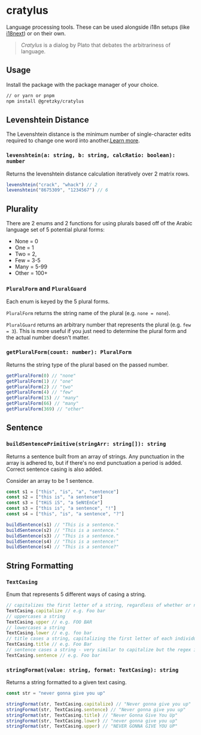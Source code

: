 # cratylus

Language processing tools. These can be used alongside i18n setups (like [i18next](https://www.i18next.com)) or on their own.

> _Cratylus_ is a dialog by Plato that debates the arbitrariness of language.

## Usage

Install the package with the package manager of your choice.

```bash
// or yarn or pnpm
npm install @gretzky/cratylus
```

## Levenshtein Distance

The Levenshtein distance is the minimum number of single-character edits required to change one word into another.[Learn more](https://en.wikipedia.org/wiki/Levenshtein_distance).

### `levenshtein(a: string, b: string, calcRatio: boolean): number`

Returns the levenshtein distance calculation iteratively over 2 matrix rows.

```ts
levenshtein("crack", "whack") // 2
levenshtein("8675309", "1234567") // 6
```

## Plurality

There are 2 enums and 2 functions for using plurals based off of the Arabic language set of 5 potential plural forms:

- None = 0
- One = 1
- Two = 2,
- Few = 3-5
- Many = 5-99
- Other = 100+

### `PluralForm` and `PluralGuard`

Each enum is keyed by the 5 plural forms. 

`PluralForm` returns the string name of the plural (e.g. `none = none`).

`PluralGuard` returns an arbitrary number that represents the plural (e.g. `few = 3`). This is more useful if you just need to determine the plural form and the actual number doesn't matter.

### `getPluralForm(count: number): PluralForm`

Returns the string type of the plural based on the passed number.

```ts
getPluralForm(0) // "none"
getPluralForm(1) // "one"
getPluralForm(2) // "two"
getPluralForm(4) // "few"
getPluralForm(15) // "many"
getPluralForm(66) // "many"
getPluralForm(369) // "other"
```

## Sentence

### `buildSentencePrimitive(stringArr: string[]): string`

Returns a sentence built from an array of strings. Any punctuation in the array is adhered to, but if there's no end punctuation a period is added. Correct sentence casing is also added.

Consider an array to be 1 sentence.

```ts
const s1 = ["this", "is", "a", "sentence"]
const s2 = ["this is", "a sentence"]
const s3 = ["tHiS iS", "a SeNtEnCe"]
const s3 = ["this is", "a sentence", "!"]
const s4 = ["this", "is", "a sentence", "?"]

buildSentence(s1) // "This is a sentence."
buildSentence(s2) // "This is a sentence."
buildSentence(s3) // "This is a sentence."
buildSentence(s4) // "This is a sentence!"
buildSentence(s4) // "This is a sentence?"
```

## String Formatting

### `TextCasing`

Enum that represents 5 different ways of casing a string.

```ts
// capitalizes the first letter of a string, regardless of whether or not it has other words
TextCasing.capitalize // e.g. Foo bar
// uppercases a string
TextCasing.upper // e.g. FOO BAR
// lowercases a string
TextCasing.lower // e.g. foo bar
// title cases a string, capitalizing the first letter of each individual word in the string
TextCasing.title // e.g. Foo Bar
// sentence cases a string - very similar to capitalize but the regex is adjusted slightly
TextCasing.sentence // e.g. Foo bar
```

### `stringFormat(value: string, format: TextCasing): string`

Returns a string formatted to a given text casing.

```ts
const str = "never gonna give you up"

stringFormat(str, TextCasing.capitalize) // "Never gonna give you up"
stringFormat(str, TextCasing.sentence) // "Never gonna give you up"
stringFormat(str, TextCasing.title) // "Never Gonna Give You Up"
stringFormat(str, TextCasing.lower) // "never gonna give you up"
stringFormat(str, TextCasing.upper) // "NEVER GONNA GIVE YOU UP"
```